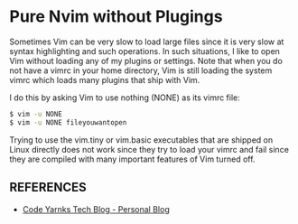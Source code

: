 # Pure Nvim without Plugings

Sometimes Vim can be very slow to load large files since it is very slow at
syntax highlighting and such operations. In such situations, I like to open Vim
without loading any of my plugins or settings. Note that when you do not have a
vimrc in your home directory, Vim is still loading the system vimrc which loads
many plugins that ship with Vim.

I do this by asking Vim to use nothing (NONE) as its vimrc file:

```sh
$ vim -u NONE
$ vim -u NONE fileyouwantopen
```

Trying to use the vim.tiny or vim.basic executables that are shipped on Linux
directly does not work since they try to load your vimrc and fail since they
are compiled with many important features of Vim turned off.

## REFERENCES

- [Code Yarnks Tech Blog - Personal Blog](https://codeyarns.com/tech/2014-05-20-how-to-start-vim-without-any-settings-or-plugins.html#gsc.tab=0)
